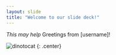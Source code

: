 ```yaml
---
layout: slide
title: "Welcome to our slide deck!"
---
```

*This may help*
Greetings from [username]!

![dinotocat](https://octodex.github.com/images/godotocat.png)
{: .center}
